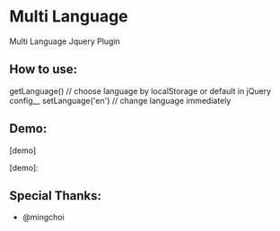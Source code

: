 # Multi Language

Multi Language Jquery Plugin

## How to use:

getLanguage() // choose language by localStorage or default in jQuery config__
setLanguage('en') // change language immediately

## Demo:
[demo]



[demo]:

## Special Thanks:
- @mingchoi

